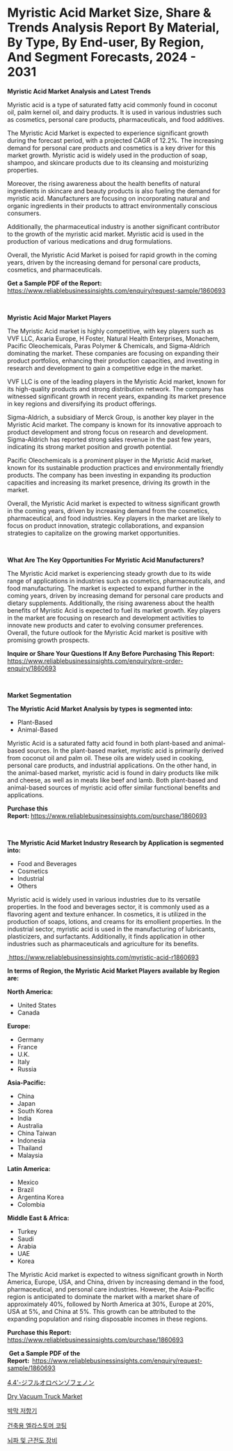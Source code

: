 <p><h1>Myristic Acid Market Size, Share & Trends Analysis Report By Material, By Type, By End-user, By Region, And Segment Forecasts, 2024 - 2031</h1></p><p><strong>Myristic Acid Market Analysis and Latest Trends</strong></p>
<p><p>Myristic acid is a type of saturated fatty acid commonly found in coconut oil, palm kernel oil, and dairy products. It is used in various industries such as cosmetics, personal care products, pharmaceuticals, and food additives.</p><p>The Myristic Acid Market is expected to experience significant growth during the forecast period, with a projected CAGR of 12.2%. The increasing demand for personal care products and cosmetics is a key driver for this market growth. Myristic acid is widely used in the production of soap, shampoo, and skincare products due to its cleansing and moisturizing properties.</p><p>Moreover, the rising awareness about the health benefits of natural ingredients in skincare and beauty products is also fueling the demand for myristic acid. Manufacturers are focusing on incorporating natural and organic ingredients in their products to attract environmentally conscious consumers.</p><p>Additionally, the pharmaceutical industry is another significant contributor to the growth of the myristic acid market. Myristic acid is used in the production of various medications and drug formulations.</p><p>Overall, the Myristic Acid Market is poised for rapid growth in the coming years, driven by the increasing demand for personal care products, cosmetics, and pharmaceuticals.</p></p>
<p><strong>Get a Sample PDF of the Report:&nbsp;</strong> <a href="https://www.reliablebusinessinsights.com/enquiry/request-sample/1860693">https://www.reliablebusinessinsights.com/enquiry/request-sample/1860693</a></p>
<p>&nbsp;</p>
<p><strong>Myristic Acid Major Market Players</strong></p>
<p><p>The Myristic Acid market is highly competitive, with key players such as VVF LLC, Axaria Europe, H Foster, Natural Health Enterprises, Monachem, Pacific Oleochemicals, Paras Polymer & Chemicals, and Sigma-Aldrich dominating the market. These companies are focusing on expanding their product portfolios, enhancing their production capacities, and investing in research and development to gain a competitive edge in the market.</p><p>VVF LLC is one of the leading players in the Myristic Acid market, known for its high-quality products and strong distribution network. The company has witnessed significant growth in recent years, expanding its market presence in key regions and diversifying its product offerings.</p><p>Sigma-Aldrich, a subsidiary of Merck Group, is another key player in the Myristic Acid market. The company is known for its innovative approach to product development and strong focus on research and development. Sigma-Aldrich has reported strong sales revenue in the past few years, indicating its strong market position and growth potential.</p><p>Pacific Oleochemicals is a prominent player in the Myristic Acid market, known for its sustainable production practices and environmentally friendly products. The company has been investing in expanding its production capacities and increasing its market presence, driving its growth in the market.</p><p>Overall, the Myristic Acid market is expected to witness significant growth in the coming years, driven by increasing demand from the cosmetics, pharmaceutical, and food industries. Key players in the market are likely to focus on product innovation, strategic collaborations, and expansion strategies to capitalize on the growing market opportunities.</p></p>
<p>&nbsp;</p>
<p><strong>What Are The Key Opportunities For Myristic Acid Manufacturers?</strong></p>
<p><p>The Myristic Acid market is experiencing steady growth due to its wide range of applications in industries such as cosmetics, pharmaceuticals, and food manufacturing. The market is expected to expand further in the coming years, driven by increasing demand for personal care products and dietary supplements. Additionally, the rising awareness about the health benefits of Myristic Acid is expected to fuel its market growth. Key players in the market are focusing on research and development activities to innovate new products and cater to evolving consumer preferences. Overall, the future outlook for the Myristic Acid market is positive with promising growth prospects.</p></p>
<p><strong>Inquire or Share Your Questions If Any Before Purchasing This Report:</strong> <a href="https://www.reliablebusinessinsights.com/enquiry/pre-order-enquiry/1860693">https://www.reliablebusinessinsights.com/enquiry/pre-order-enquiry/1860693</a></p>
<p>&nbsp;</p>
<p><strong>Market Segmentation</strong></p>
<p><strong>The Myristic Acid Market Analysis by types is segmented into:</strong></p>
<p><ul><li>Plant-Based</li><li>Animal-Based</li></ul></p>
<p><p>Myristic Acid is a saturated fatty acid found in both plant-based and animal-based sources. In the plant-based market, myristic acid is primarily derived from coconut oil and palm oil. These oils are widely used in cooking, personal care products, and industrial applications. On the other hand, in the animal-based market, myristic acid is found in dairy products like milk and cheese, as well as in meats like beef and lamb. Both plant-based and animal-based sources of myristic acid offer similar functional benefits and applications.</p></p>
<p><strong>Purchase this Report:&nbsp;</strong><a href="https://www.reliablebusinessinsights.com/purchase/1860693">https://www.reliablebusinessinsights.com/purchase/1860693</a></p>
<p>&nbsp;</p>
<p><strong>The Myristic Acid Market Industry Research by Application is segmented into:</strong></p>
<p><ul><li>Food and Beverages</li><li>Cosmetics</li><li>Industrial</li><li>Others</li></ul></p>
<p><p>Myristic acid is widely used in various industries due to its versatile properties. In the food and beverages sector, it is commonly used as a flavoring agent and texture enhancer. In cosmetics, it is utilized in the production of soaps, lotions, and creams for its emollient properties. In the industrial sector, myristic acid is used in the manufacturing of lubricants, plasticizers, and surfactants. Additionally, it finds application in other industries such as pharmaceuticals and agriculture for its benefits.</p></p>
<p><a href="https://www.reliablebusinessinsights.com/myristic-acid-r1860693">&nbsp;https://www.reliablebusinessinsights.com/myristic-acid-r1860693</a></p>
<p><strong>In terms of Region, the Myristic Acid Market Players available by Region are:</strong></p>
<p>
    <p> <strong> North America: </strong>
        <ul>
            <li>United States</li>
            <li>Canada</li>
        </ul>
        </p> 
    <p> <strong> Europe: </strong>
        <ul>
            <li>Germany</li>
            <li>France</li>
            <li>U.K.</li>
            <li>Italy</li>
            <li>Russia</li>
        </ul>
        </p> 
    <p> <strong> Asia-Pacific: </strong>
        <ul>
            <li>China</li>
            <li>Japan</li>
            <li>South Korea</li>
            <li>India</li>
            <li>Australia</li>
            <li>China Taiwan</li>
            <li>Indonesia</li>
            <li>Thailand</li>
            <li>Malaysia</li>
        </ul>
        </p> 
    <p> <strong> Latin America: </strong>
        <ul>
            <li>Mexico</li>
            <li>Brazil</li>
            <li>Argentina Korea</li>
            <li>Colombia</li>
        </ul>
        </p> 
    <p> <strong> Middle East & Africa: </strong>
        <ul>
            <li>Turkey</li>
            <li>Saudi</li>
            <li>Arabia</li>
            <li>UAE</li>
            <li>Korea</li>
        </ul>
    </p>
    </p>
<p><p>The Myristic Acid market is expected to witness significant growth in North America, Europe, USA, and China, driven by increasing demand in the food, pharmaceutical, and personal care industries. However, the Asia-Pacific region is anticipated to dominate the market with a market share of approximately 40%, followed by North America at 30%, Europe at 20%, USA at 5%, and China at 5%. This growth can be attributed to the expanding population and rising disposable incomes in these regions.</p></p>
<p><strong>Purchase this Report: </strong><a href="https://www.reliablebusinessinsights.com/purchase/1860693">https://www.reliablebusinessinsights.com/purchase/1860693</a></p>
<p>&nbsp;<strong>Get a Sample PDF of the Report:&nbsp;&nbsp;</strong><a href="https://www.reliablebusinessinsights.com/enquiry/request-sample/1860693">https://www.reliablebusinessinsights.com/enquiry/request-sample/1860693</a></p>
<p><strong></strong></p>
<p><p><a href="https://github.com/Alenaieme/Market-Research-Report-List-1/blob/main/1625959128824.md">4,4'-ジフルオロベンゾフェノン</a></p><p><a href="https://github.com/edytherolanlouisejk1miz0wig/Market-Research-Report-List-3/blob/main/dry-vacuum-truck-market.md">Dry Vacuum Truck Market</a></p><p><a href="https://medium.com/@dandier2003/%EC%84%B8%EA%B3%84-%EC%96%87%EC%9D%80-%ED%95%84%EB%A6%84-%EC%A0%80%ED%95%AD%EA%B8%B0-%EC%8B%9C%EC%9E%A5%EC%9D%98-%EC%A2%85%ED%95%A9-%EB%B6%84%EC%84%9D-%EC%84%B1%EC%9E%A5-%ED%8A%B8%EB%A0%8C%EB%93%9C-%EB%B0%8F-%EC%8B%9C%EC%9E%A5-%EC%98%88%EC%B8%A1-2024-2031-e27849b7bfe7">박막 저항기</a></p><p><a href="https://github.com/darrellockm3ytan895656/Market-Research-Report-List-2/blob/main/3895395116255.md">건축용 엘라스토머 코팅</a></p><p><a href="https://github.com/Penelolack456456/Market-Research-Report-List-2/blob/main/5610007116254.md">뇌파 및 근전도 장비</a></p></p>